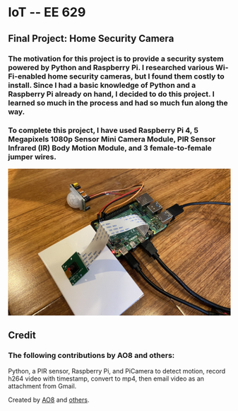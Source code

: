# IoT -- EE 629

## Final Project: Home Security Camera

###  The motivation for this project is to provide a security system powered by Python and Raspberry Pi. I researched various Wi-Fi-enabled home security cameras, but I found them costly to install. Since I had a basic knowledge of Python and a Raspberry Pi already on hand, I decided to do this project. I learned so much in the process and had so much fun along the way.

### To complete this project, I have used Raspberry Pi 4, 5 Megapixels 1080p Sensor Mini Camera Module, PIR Sensor Infrared (IR) Body Motion Module, and 3 female-to-female jumper wires.

![](images/Project_equipments.jpg)

## Credit

### The following contributions by AO8 and others:
Python, a PIR sensor, Raspberry Pi, and PiCamera to detect motion, record h264 video with timestamp, convert to mp4, then email video as an attachment from Gmail. 

Created by [AO8](https://gist.github.com/AO8/29e04da9a0410fd672d1e29b65908808#file-motion_video_alert-py) and [others](http://raspi.tv/2013/another-way-to-convert-raspberry-pi-camera-h264-output-to-mp4). 
